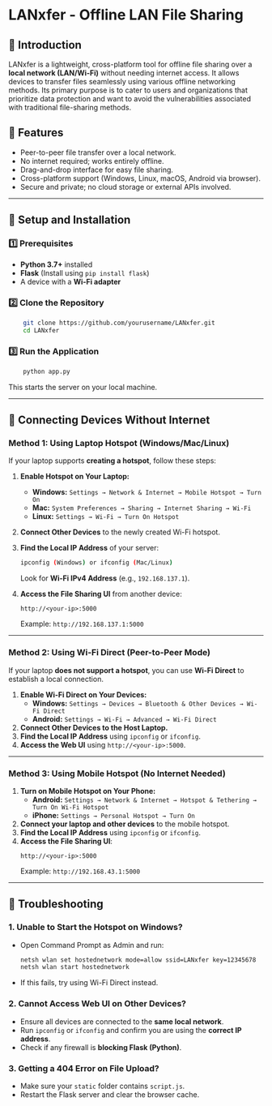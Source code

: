 # LANxfer - Offline LAN File Sharing

## 📌 Introduction
LANxfer is a lightweight, cross-platform tool for offline file sharing over a **local network (LAN/Wi-Fi)** without needing internet access. It allows devices to transfer files seamlessly using various offline networking methods. Its primary purpose is to cater to users and organizations
that prioritize data protection and want to avoid the vulnerabilities associated with traditional
file-sharing methods.

## 🚀 Features
- Peer-to-peer file transfer over a local network.
- No internet required; works entirely offline.
- Drag-and-drop interface for easy file sharing.
- Cross-platform support (Windows, Linux, macOS, Android via browser).
- Secure and private; no cloud storage or external APIs involved.

---

## 📂 Setup and Installation
### 1️⃣ Prerequisites
- **Python 3.7+** installed
- **Flask** (Install using `pip install flask`)
- A device with a **Wi-Fi adapter**

### 2️⃣ Clone the Repository
```sh
    git clone https://github.com/yourusername/LANxfer.git
    cd LANxfer
```

### 3️⃣ Run the Application
```sh
    python app.py
```
This starts the server on your local machine.

---

## 📡 Connecting Devices Without Internet
### Method 1: **Using Laptop Hotspot (Windows/Mac/Linux)**
If your laptop supports **creating a hotspot**, follow these steps:

1. **Enable Hotspot on Your Laptop:**
   - **Windows:** `Settings → Network & Internet → Mobile Hotspot → Turn On`
   - **Mac:** `System Preferences → Sharing → Internet Sharing → Wi-Fi`
   - **Linux:** `Settings → Wi-Fi → Turn On Hotspot`

2. **Connect Other Devices** to the newly created Wi-Fi hotspot.
3. **Find the Local IP Address** of your server:
   ```sh
   ipconfig (Windows) or ifconfig (Mac/Linux)
   ```
   Look for **Wi-Fi IPv4 Address** (e.g., `192.168.137.1`).

4. **Access the File Sharing UI** from another device:
   ```
   http://<your-ip>:5000
   ```
   Example: `http://192.168.137.1:5000`

---

### Method 2: **Using Wi-Fi Direct (Peer-to-Peer Mode)**
If your laptop **does not support a hotspot**, you can use **Wi-Fi Direct** to establish a local connection.

1. **Enable Wi-Fi Direct on Your Devices:**
   - **Windows:** `Settings → Devices → Bluetooth & Other Devices → Wi-Fi Direct`
   - **Android:** `Settings → Wi-Fi → Advanced → Wi-Fi Direct`
2. **Connect Other Devices to the Host Laptop.**
3. **Find the Local IP Address** using `ipconfig` or `ifconfig`.
4. **Access the Web UI** using `http://<your-ip>:5000`.

---

### Method 3: **Using Mobile Hotspot (No Internet Needed)**
1. **Turn on Mobile Hotspot on Your Phone:**
   - **Android:** `Settings → Network & Internet → Hotspot & Tethering → Turn On Wi-Fi Hotspot`
   - **iPhone:** `Settings → Personal Hotspot → Turn On`
2. **Connect your laptop and other devices** to the mobile hotspot.
3. **Find the Local IP Address** using `ipconfig` or `ifconfig`.
4. **Access the File Sharing UI**:
   ```
   http://<your-ip>:5000
   ```
   Example: `http://192.168.43.1:5000`

---

## 📌 Troubleshooting
### **1. Unable to Start the Hotspot on Windows?**
   - Open Command Prompt as Admin and run:
     ```sh
     netsh wlan set hostednetwork mode=allow ssid=LANxfer key=12345678
     netsh wlan start hostednetwork
     ```
   - If this fails, try using Wi-Fi Direct instead.

### **2. Cannot Access Web UI on Other Devices?**
   - Ensure all devices are connected to the **same local network**.
   - Run `ipconfig` or `ifconfig` and confirm you are using the **correct IP address**.
   - Check if any firewall is **blocking Flask (Python)**.

### **3. Getting a 404 Error on File Upload?**
   - Make sure your `static` folder contains `script.js`.
   - Restart the Flask server and clear the browser cache.

